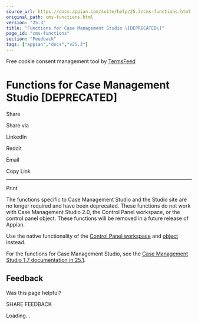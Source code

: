 ```yaml
---
source_url: https://docs.appian.com/suite/help/25.3/cms-functions.html
original_path: cms-functions.html
version: "25.3"
title: "Functions for Case Management Studio \[DEPRECATED\]"
page_id: "cms-functions"
section: "Feedback"
tags: ["appian","docs","v25.3"]
---
```



Free cookie consent management tool by [TermsFeed](https://www.termsfeed.com/)

# Functions for Case Management Studio \[DEPRECATED\]

Share

Share via

LinkedIn

Reddit

Email

Copy Link

* * *

Print

The functions specific to Case Management Studio and the Studio site are no longer required and have been deprecated. These functions do not work with Case Management Studio 2.0, the Control Panel workspace, or the control panel object. These functions will be removed in a future release of Appian.

Use the native functionality of the [Control Panel workspace](control-panel.html) and [object](control-panel-object.html) instead.

For the functions for Case Management Studio, see the [Case Management Studio 1.7 documentation in 25.1](https://docs.appian.com/suite/help/25.1/cms-functions.html).

## Feedback

Was this page helpful?

SHARE FEEDBACK

Loading...